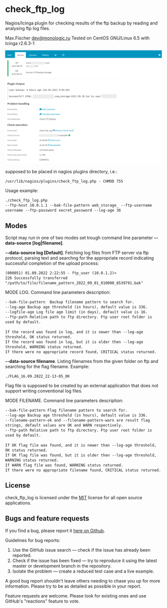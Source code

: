 # check_ftp_log
Nagios/Icinga plugin for checking results of the ftp backup by reading and analysing ftp log files.

Max.Fischer <dev@monologic.ru>
Tested on CentOS GNU/Linux 6.5 with Icinga r2.6.3-1

![Icinga Plugin - FTP log checks](/icinga-example.png?raw=true "Icinga Plugin - FTP log checks")

supposed to be placed in nagios plugins directory, i.e.:
```
/usr/lib/nagios/plugins/check_ftp_log.php - CHMOD 755
```

Usage example:
```
./check_ftp_log.php 
--ftp-host 10.0.1.1 --bak-file-pattern web_storage_ --ftp-username username --ftp-password secret_password --log-age 36
```

## Modes
Script may run in one of two modes set trough command line parameter **--data-source [log|filename]**.

**--data-source log [Default]**. Fetching log files from FTP server via ftp protocol, parsing text and searchng for the appropriate 
record indicating successful completion of the upload process:

```
(000051) 01.09.2022 2:22:55 - ftp_user (10.0.1.2)> 
226 Successfully transferred "/path/to/file/filename_pattern_2022_09_01_010000_6539791.bak"
```

MODE LOG. Command line parameters description:
```
--bak-file-pattern  Backup filename pattern to search for. 
--log-age Backup age threshold (in hours), default value is 336. 
--logfile-age Log file age limit (in days), default value is 16. 
--ftp-path Relative path to ftp directory. Ftp user root folder is used by default.

If the record was found in log, and it is newer than --log-age threshold, OK status returned.
If the record was found in log, but it is older then --log-age threshold, WARNING status returned.
If there were no appropriate record found, CRITICAL status returned.
```

**--data-source filename**. Listing filenames from the given folder on ftp and searching for the flag filename. Example:
```
./FLAG_16.09.2022_22-13-05_OK
```
Flag file is supposed to be created by an external application that does not support writing conventional log files.

MODE FILENAME. Command line parameters description:
```
--bak-file-pattern Flag filename pattern to search for. 
--log-age Backup age threshold (in hours), default value is 336. 
--filename-pattern-ok and --filename-pattern-warn are result flag strings, default values are OK and WARN respectively.
--ftp-path Relative path to ftp directory. Ftp user root folder is used by default.
 
If OK flag file was found, and it is newer than --log-age threshold, OK status returned.
If OK flag file was found, but it is older then --log-age threshold, WARNING status returned.
If WARN flag file was found, WARNING status returned.
If there were no appropriate filename found, CRITICAL status returned.
```






## License

check_ftp_log is licensed under the [MIT](https://www.mit-license.org/) license for all open source applications.

## Bugs and feature requests

If you find a bug, please report it [here on Github](https://github.com/xyhtac/check_ftp_log/issues).

Guidelines for bug reports:

1. Use the GitHub issue search — check if the issue has already been reported.
2. Check if the issue has been fixed — try to reproduce it using the latest master or development branch in the repository.
3. Isolate the problem — create a reduced test case and a live example. 

A good bug report shouldn't leave others needing to chase you up for more information.
Please try to be as detailed as possible in your report.

Feature requests are welcome. Please look for existing ones and use GitHub's "reactions" feature to vote.
